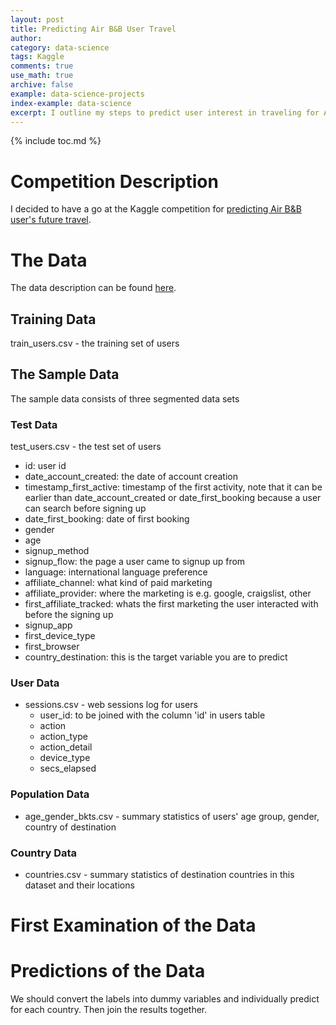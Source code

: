 ```yaml
---
layout: post
title: Predicting Air B&B User Travel
author:
category: data-science
tags: Kaggle
comments: true
use_math: true
archive: false
example: data-science-projects 
index-example: data-science 
excerpt: I outline my steps to predict user interest in traveling for Air B&B. I adopt a neural network classifier routine in Python to predict which country a user will travel to next.
---
```



{% include toc.md %}

# Competition Description

I decided to have a go at the Kaggle competition for [predicting Air B&B user's
future travel](https://www.kaggle.com/c/airbnb-recruiting-new-user-bookings).

# The Data

The data description can be found
[here](https://www.kaggle.com/c/airbnb-recruiting-new-user-bookings/data).

## Training Data

  train_users.csv - the training set of users

## The Sample Data

The sample data consists of three segmented data sets

### Test Data

test_users.csv - the test set of users

+ id: user id
+ date_account_created: the date of account creation
+ timestamp_first_active: timestamp of the first activity, note that it can be earlier than date_account_created or date_first_booking because a user can search before signing up
+ date_first_booking: date of first booking
+ gender
+ age
+ signup_method
+ signup_flow: the page a user came to signup up from
+ language: international language preference
+ affiliate_channel: what kind of paid marketing
+ affiliate_provider: where the marketing is e.g. google, craigslist, other
+ first_affiliate_tracked: whats the first marketing the user interacted with before the signing up
+ signup_app
+ first_device_type
+ first_browser
+ country_destination: this is the target variable you are to predict

### User Data

+ sessions.csv - web sessions log for users
  + user_id: to be joined with the column 'id' in users table
  + action
  + action_type
  + action_detail
  + device_type
  + secs_elapsed

### Population Data

+ age_gender_bkts.csv - summary statistics of users' age group, gender, country 
                        of destination

### Country Data

+ countries.csv - summary statistics of destination countries in this dataset
                  and their locations

# First Examination of the Data

# Predictions of the Data

We should convert the labels into dummy variables and individually predict for
each country. Then join the results together.




